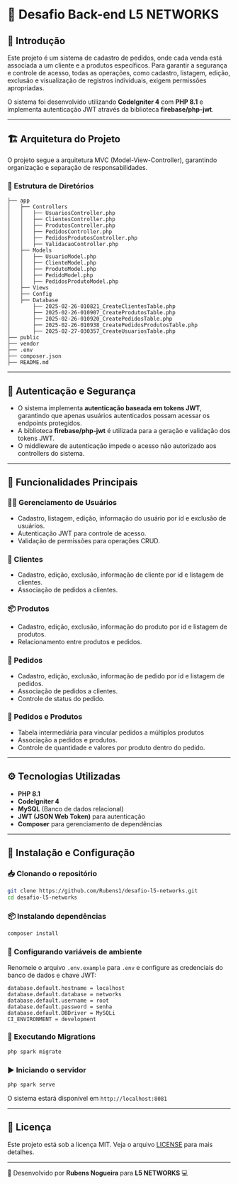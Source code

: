# 🚀 Desafio Back-end L5 NETWORKS

## 📌 Introdução
Este projeto é um sistema de cadastro de pedidos, onde cada venda está associada a um cliente e a produtos específicos. Para garantir a segurança e controle de acesso, todas as operações, como cadastro, listagem, edição, exclusão e visualização de registros individuais, exigem permissões apropriadas.

O sistema foi desenvolvido utilizando **CodeIgniter 4** com **PHP 8.1** e implementa autenticação JWT através da biblioteca **firebase/php-jwt**.

---

## 🏗️ Arquitetura do Projeto
O projeto segue a arquitetura MVC (Model-View-Controller), garantindo organização e separação de responsabilidades.

### 📂 Estrutura de Diretórios
```
├── app
│   ├── Controllers
│   │   ├── UsuariosController.php
│   │   ├── ClientesController.php
│   │   ├── ProdutosController.php
│   │   ├── PedidosController.php
│   │   ├── PedidosProdutosController.php
│   │   ├── ValidacaoController.php
│   ├── Models
│   │   ├── UsuarioModel.php
│   │   ├── ClienteModel.php
│   │   ├── ProdutoModel.php
│   │   ├── PedidoModel.php
│   │   ├── PedidosProdutoModel.php
│   ├── Views
│   ├── Config
│   ├── Database
│       ├── 2025-02-26-010821_CreateClientesTable.php
│       ├── 2025-02-26-010907_CreateProdutosTable.php
│       ├── 2025-02-26-010920_CreatePedidosTable.php
│       ├── 2025-02-26-010938_CreatePedidosProdutosTable.php
│       ├── 2025-02-27-030357_CreateUsuariosTable.php
├── public
├── vendor
├── .env
├── composer.json
├── README.md
```

---

## 🔑 Autenticação e Segurança
- O sistema implementa **autenticação baseada em tokens JWT**, garantindo que apenas usuários autenticados possam acessar os endpoints protegidos.
- A biblioteca **firebase/php-jwt** é utilizada para a geração e validação dos tokens JWT.
- O middleware de autenticação impede o acesso não autorizado aos controllers do sistema.

---

## 📌 Funcionalidades Principais

### 🧑‍💼 Gerenciamento de Usuários
- Cadastro, listagem, edição, informação do usuário por id e exclusão de usuários.
- Autenticação JWT para controle de acesso.
- Validação de permissões para operações CRUD.

### 👥 Clientes
- Cadastro, edição, exclusão, informação de cliente por id e listagem de clientes.
- Associação de pedidos a clientes.

### 📦 Produtos
- Cadastro, edição, exclusão, informação do produto por id e listagem de produtos.
- Relacionamento entre produtos e pedidos.

### 📄 Pedidos
- Cadastro, edição, exclusão, informação de pedido por id e listagem de pedidos.
- Associação de pedidos a clientes.
- Controle de status do pedido.

### 🔄 Pedidos e Produtos
- Tabela intermediária para vincular pedidos a múltiplos produtos
- Associação a pedidos e produtos.
- Controle de quantidade e valores por produto dentro do pedido.

---

## ⚙️ Tecnologias Utilizadas
- **PHP 8.1**
- **CodeIgniter 4**
- **MySQL** (Banco de dados relacional)
- **JWT (JSON Web Token)** para autenticação
- **Composer** para gerenciamento de dependências

---

## 📜 Instalação e Configuração
### 📥 Clonando o repositório
```bash
git clone https://github.com/Rubens1/desafio-l5-networks.git
cd desafio-l5-networks
```

### 📦 Instalando dependências
```bash
composer install
```

### 🔧 Configurando variáveis de ambiente
Renomeie o arquivo `.env.example` para `.env` e configure as credenciais do banco de dados e chave JWT:
```env
database.default.hostname = localhost
database.default.database = networks
database.default.username = root
database.default.password = senha
database.default.DBDriver = MySQLi
CI_ENVIRONMENT = development
```

### 🔄 Executando Migrations
```bash
php spark migrate
```

### ▶️ Iniciando o servidor
```bash
php spark serve
```
O sistema estará disponível em `http://localhost:8081`

---

## 📜 Licença
Este projeto está sob a licença MIT. Veja o arquivo [LICENSE](LICENSE) para mais detalhes.

---

🚀 Desenvolvido por **Rubens Nogueira** para **L5 NETWORKS** 💻

